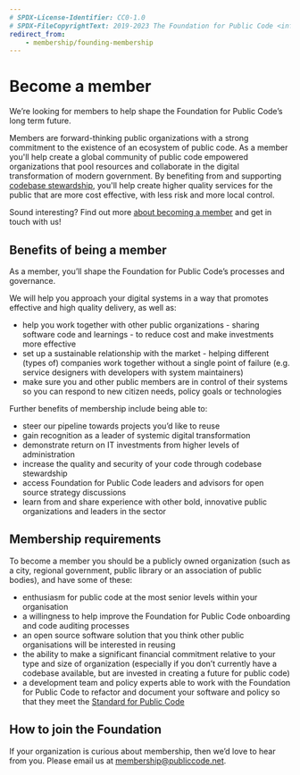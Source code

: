 ```yaml
---
# SPDX-License-Identifier: CC0-1.0
# SPDX-FileCopyrightText: 2019-2023 The Foundation for Public Code <info@publiccode.net>
redirect_from:
    - membership/founding-membership
---
```


# Become a member

We’re looking for members to help shape the Foundation for Public Code’s long term future.

Members are forward-thinking public organizations with a strong commitment to the existence of an ecosystem of public code. As a member you'll help create a global community of public code empowered organizations that pool resources and collaborate in the digital transformation of modern government. By benefiting from and supporting [codebase stewardship](https://publiccode.net/codebase-stewardship/), you'll help create higher quality services for the public that are more cost effective, with less risk and more local control.

Sound interesting? Find out more [about becoming a member](https://about.publiccode.net/activities/membership-growth/) and get in touch with us!

## Benefits of being a member

As a member, you’ll shape the Foundation for Public Code’s processes and governance.

We will help you approach your digital systems in a way that promotes effective and high quality delivery, as well as:

* help you work together with other public organizations - sharing software code and learnings - to reduce cost and make investments more effective
* set up a sustainable relationship with the market - helping different (types of) companies work together without a single point of failure (e.g. service designers with developers with system maintainers)
* make sure you and other public members are in control of their systems so you can respond to new citizen needs, policy goals or technologies

Further benefits of membership include being able to:

* steer our pipeline towards projects you’d like to reuse
* gain recognition as a leader of systemic digital transformation
* demonstrate return on IT investments from higher levels of administration
* increase the quality and security of your code through codebase stewardship
* access Foundation for Public Code leaders and advisors for open source strategy discussions
* learn from and share experience with other bold, innovative public organizations and leaders in the sector

## Membership requirements

To become a member you should be a publicly owned organization (such as a city, regional government, public library or an association of public bodies), and have some of these:

* enthusiasm for public code at the most senior levels within your organisation
* a willingness to help improve the Foundation for Public Code onboarding and code auditing processes
* an open source software solution that you think other public organisations will be interested in reusing
* the ability to make a significant financial commitment relative to your type and size of organization (especially if you don’t currently have a codebase available, but are invested in creating a future for public code)
* a development team and policy experts able to work with the Foundation for Public Code to refactor and document your software and policy so that they meet the [Standard for Public Code](https://standard.publiccode.net)

## How to join the Foundation

If your organization is curious about membership, then we’d love to hear from you. Please email us at <membership@publiccode.net>.
